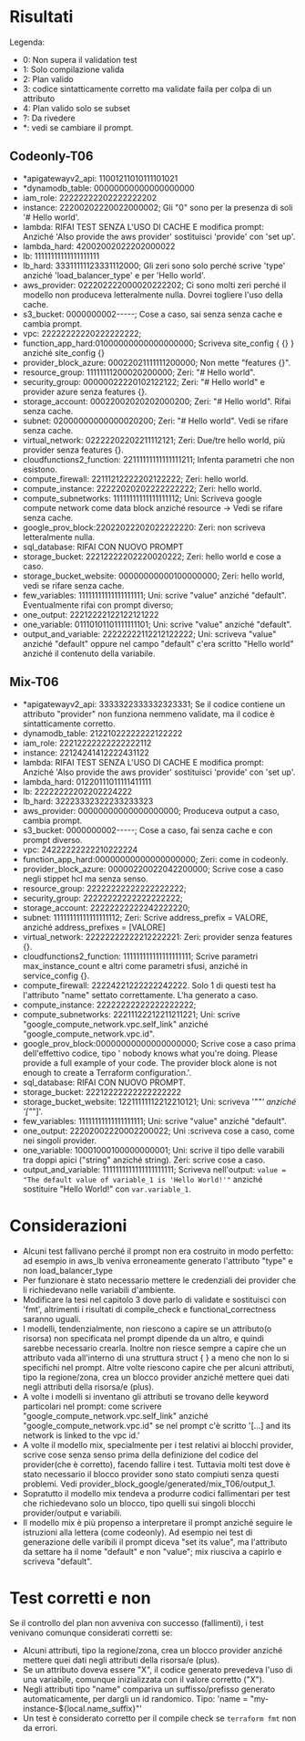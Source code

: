 # Risultati

Legenda: 
- 0: Non supera il validation test
- 1: Solo compilazione valida
- 2: Plan valido
- 3: codice sintatticamente corretto ma validate faila per colpa di un attributo
- 4: Plan valido solo se subset
- ?: Da rivedere
- *: vedi se cambiare il prompt.
## Codeonly-T06

- *apigatewayv2_api: 11001211010111101021
- *dynamodb_table:  00000000000000000000
- iam_role:         22222222202222222202
- instance:         22200202220022000002; Gli "0" sono per la presenza di soli '# Hello world'.
- lambda:           RIFAI TEST SENZA L'USO DI CACHE E modifica prompt: Anziché 'Also provide the aws provider' sostituisci 'provide' con 'set up'.
- lambda_hard:      42002002022202000022
- lb:               11111111111111111111
- lb_hard:          33311111123331112000; Gli zeri sono solo perché scrive 'type' anziché 'load_balancer_type' e per 'Hello world'.
- aws_provider:     022202222000020222202; Ci sono molti zeri perché il modello non produceva letteralmente nulla. Dovrei togliere l'uso della cache.
- s3_bucket:        0000000002-----; Cose a caso, sai senza senza cache e cambia prompt.
- vpc:              22222222220222222222;
- function_app_hard:01000000000000000000; Scriveva site_config { {} } anziché site_config {}
- provider_block_azure: 00022021111111200000; Non mette "features {}".
- resource_group:   11111111200020200000; Zeri: "# Hello world".
- security_group:   00000022220102122122; Zeri: "# Hello world" e provider azure senza features {}.
- storage_account:  00022002020202000200; Zeri: "# Hello world". Rifai senza cache.
- subnet:           02000000000000020200; Zeri: "# Hello world". Vedi se rifare senza cache.
- virtual_network:  02222202202211112121; Zeri: Due/tre hello world, più provider senza features {}.
- cloudfunctions2_function: 22111111111111111211; Infenta parametri che non esistono.
- compute_firewall: 22111212222202122222; Zeri: hello world.
- compute_instance: 22222020202222222222; Zeri: hello world.
- compute_subnetworks:   11111111111111111112; Uni: Scriveva google compute network come data block anziché resource -> Vedi se rifare senza cache. 
- google_prov_block:22022022202022222220: Zeri: non scriveva letteralmente nulla.
- sql_database:     RIFAI CON NUOVO PROMPT
- storage_bucket:   22212222202220020222; Zeri: hello world e cose a caso.
- storage_bucket_website:   00000000000100000000; Zeri: hello world, vedi se rifare senza cache.
- few_variables:    11111111111111111111; Uni: scrive "value" anziché "default". Eventualmente rifai con prompt diverso;
- one_output:       22212222122122121222
- one_variable:     01110101101111111101; Uni: scrive "value" anziché "default".
- output_and_variable: 22222222112212122222; Uni: scriveva "value" anziché "default" oppure nel campo "default" c'era scritto "Hello world" anziché il contenuto della variabile.


## Mix-T06
- *apigatewayv2_api: 3333322333332323331; Se il codice contiene un attributo "provider" non funziona nemmeno validate, ma il codice è sintatticamente corretto.
- dynamodb_table:   21221022222222122222
- iam_role:         22212222222222222112
- instance:         22124241412222431122
- lambda:           RIFAI TEST SENZA L'USO DI CACHE E modifica prompt: Anziché 'Also provide the aws provider' sostituisci 'provide' con 'set up'.
- lambda_hard:      01220111011111411111
- lb:               22222222202202224222
- lb_hard:          32223332322233233323
- aws_provider:     00000000000000000000; Produceva output a caso, cambia prompt.
- s3_bucket:        0000000002-----; Cose a caso, fai senza cache e con prompt diverso.
- vpc:              24222222222210222224
- function_app_hard:00000000000000000000; Zeri: come in codeonly.
- provider_block_azure: 00000220022042200000; Scrive cose a caso negli stippet hcl ma senza senso.
- resource_group:   22222222222222222222;
- security_group:   22222222222222222222;
- storage_account:  22222222222242222220;
- subnet:           11111111111111111112; Zeri: Scrive address_prefix = VALORE, anziché address_prefixes = [VALORE]
- virtual_network:  22222222222212222221: Zeri: provider senza features {}.
- cloudfunctions2_function: 111111111111111111111; Scrive parametri max_instance_count e altri come parametri sfusi, anziché in service_config {}.
- compute_firewall: 22224221222222242222. Solo 1 di questi test ha l'attributo "name" settato correttamente. L'ha generato a caso.
- compute_instance: 22222222222222222222;
- compute_subnetworks:   22211122212211211221; Uni: scrive "google_compute_network.vpc.self_link" anziché "google_compute_network.vpc.id".
- google_prov_block:00000000000000000000; Scrive cose a caso prima dell'effettivo codice, tipo ' nobody knows what you're doing. 
 Please provide a full example of your code. 
 The provider block alone is not enough to create a Terraform configuration.'.
- sql_database:    RIFAI CON NUOVO PROMPT.
- storage_bucket:   22212222222222222222
- storage_bucket_website:   12211111112212210121; Uni: scriveva '"*"' anziché '["*"]'.
- few_variables:    11111111111111111111; Uni: scrive "value" anziché "default".
- one_output:       22202002220002200022; Uni :scriveva cose a caso, come nei singoli provider.
- one_variable:     10001000100000000001; Uni: scrive il tipo delle varabili tra doppi apici ("string" anziché string). Zeri: scrive cose a caso.
- output_and_variable:  1111111111111111111111; Scriveva nell'output: `value = "The default value of variable_1 is 'Hello World!'"` anziché sostituire "Hello World!" con `var.variable_1`.

# Considerazioni
- Alcuni test fallivano perché il prompt non era costruito in modo perfetto: ad esempio in aws_lb veniva erroneamente generato l'attributo "type" e non load_balancer_type
- Per funzionare è stato necessario mettere le credenziali dei provider che li richiedevano nelle variabili d'ambiente.
- Modificare la tesi nel capitolo 3 dove parlo di validate e sostituisci con 'fmt', altrimenti i risultati di compile_check e functional_correctness saranno uguali.
- I modelli, tendenzialmente, non riescono a capire se un attributo(o risorsa) non specificata nel prompt dipende da un altro, e quindi sarebbe necessario crearla. Inoltre non riesce sempre a capire che un attributo vada all'interno di una struttura struct { } a meno che non lo si specifichi nel prompt. Altre volte riescono capire che per alcuni attributi, tipo la regione/zona, crea un blocco provider anziché mettere quei dati negli attributi della risorsa/e (plus).
- A volte i modelli si inventano gli attributi se trovano delle keyword particolari nel prompt: come scrivere "google_compute_network.vpc.self_link" anziché "google_compute_network.vpc.id" se nel prompt c'è scritto '[...] and its network is linked to the vpc id.'
- A volte il modello mix, specialmente per i test relativi ai blocchi provider, scrive cose senza senso prima della definizione del codice del provider(che è corretto), facendo fallire i test. Tuttavia molti test dove è stato necessario il blocco provider sono stato compiuti senza questi problemi. Vedi provider_block_google/generated/mix_T06/output_1.
- Sopratutto il modello mix tendeva a produrre codici fallimentari per test che richiedevano solo un blocco, tipo quelli sui singoli blocchi provider/output e variabili.
- Il modello mix è più propenso a interpretare il prompt anziché seguire le istruzioni alla lettera (come codeonly). Ad esempio nei test di generazione delle varibili il prompt diceva "set its value", ma l'attributo da settare ha il nome "default" e non "value"; mix riusciva a capirlo e scriveva "default".

# Test corretti e non
Se il controllo del plan non avveniva con successo (fallimenti), i test venivano comunque considerati corretti se:
- Alcuni attributi, tipo la regione/zona, crea un blocco provider anziché mettere quei dati negli attributi della risorsa/e (plus).
- Se un attributo doveva essere "X", il codice generato prevedeva l'uso di una variabile, comunque inizializzata con il valore corretto ("X").
- Negli attributi tipo "name" compariva un suffisso/prefisso generato automaticamente, per dargli un id randomico. Tipo: 'name = "my-instance-${local.name_suffix}"'
- Un test è considerato corretto per il compile check se `terraform fmt` non da errori.